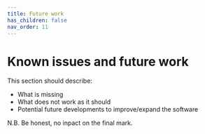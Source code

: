 ```yaml
---
title: Future work
has_children: false
nav_order: 11
---
```


# Known issues and future work

This section should describe:
- What is missing
- What does not work as it should
- Potential future developments to improve/expand the software

N.B. Be honest, no inpact on the final mark.
